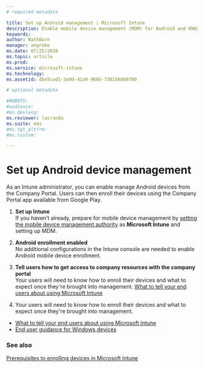 ```yaml
---
# required metadata

title: Set up Android management | Microsoft Intune
description: Enable mobile device management (MDM) for Android and KNOX devices with Microsoft Intune.
keywords:
author: NathBarn
manager: angrobe
ms.date: 07/25/2016
ms.topic: article
ms.prod:
ms.service: microsoft-intune
ms.technology:
ms.assetid: dbe5cad1-3e0d-41a9-966b-738156089700

# optional metadata

#ROBOTS:
#audience:
#ms.devlang:
ms.reviewer: lacranda
ms.suite: ems
#ms.tgt_pltfrm:
#ms.custom:

---
```


# Set up Android device management
As an Intune administrator, you can enable manage Android devices from the Company Portal. Users can then enroll their devices using the Company Portal app available from Google Play.

1.  **Set up Intune**<br>
    If you haven’t already, prepare for mobile device management by  [setting the mobile device management authority](prerequisites-for-enrollment.md#set-mobile-device-management-authority) as **Microsoft Intune** and setting up MDM.

2.  **Android enrollment enabled**<br>
    No additional configurations in the Intune console are needed to enable Android mobile device enrollment.

3.  **Tell users how to get access to company resources with the company portal**<br>
    Your users will need to know how to enroll their devices and what to expect once they're brought into management. [What to tell your end users about using Microsoft Intune](what-to-tell-your-end-users-about-using-microsoft-intune.md)

4.  Your users will need to know how to enroll their devices and what to expect once they're brought into management.
  - [What to tell your end users about using Microsoft Intune](what-to-tell-your-end-users-about-using-microsoft-intune.md)
  - [End user guidance for Windows devices](../enduser/using-your-android-device-with-intune.md)

### See also
[Prerequisites to enrolling devices in Microsoft Intune](prerequisites-for-enrollment.md)
